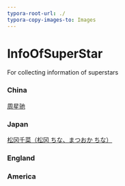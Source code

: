 ```yaml
---
typora-root-url: ./
typora-copy-images-to: Images
---
```


# InfoOfSuperStar
For collecting information of superstars 

### China

[周星驰](周星驰.md)





### Japan

[松冈千菜（松冈 ちな、まつおか ちな）](松冈千菜.md)





### England



### America









